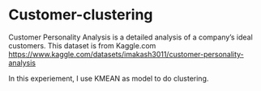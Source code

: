 # Customer-clustering
Customer Personality Analysis is a detailed analysis of a company’s ideal customers. 
This dataset is from Kaggle.com 
 https://www.kaggle.com/datasets/imakash3011/customer-personality-analysis

In this experiement, I use KMEAN as model to do clustering.
